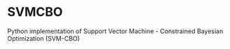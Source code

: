 # SVMCBO
Python implementation of Support Vector Machine - Constrained Bayesian Optimization (SVM-CBO)

